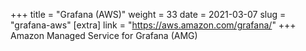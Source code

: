 +++
title = "Grafana (AWS)"
weight = 33
date = 2021-03-07
slug = "grafana-aws"
[extra]
link = "https://aws.amazon.com/grafana/"
+++
Amazon Managed Service for Grafana (AMG)

